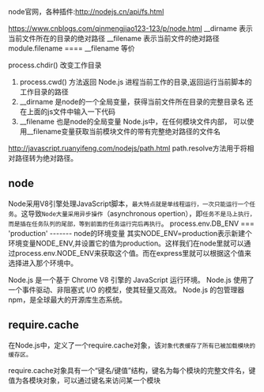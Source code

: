 node官网，各种插件:http://nodejs.cn/api/fs.html  

https://www.cnblogs.com/qinmengjiao123-123/p/node.html
__dirname 表示当前文件所在的目录的绝对路径
__filename 表示当前文件的绝对路径
module.filename ==== __filename 等价

process.chdir() 改变工作目录
1. process.cwd() 方法返回 Node.js 进程当前工作的目录,返回运行当前脚本的工作目录的路径
2. __dirname 是node的一个全局变量，获得当前文件所在目录的完整目录名
还在上面的js文件中输入一下代码
3. __filename 也是node的全局变量 Node.js中，在任何模块文件内部，
可以使用__filename变量获取当前模块文件的带有完整绝对路径的文件名

http://javascript.ruanyifeng.com/nodejs/path.html
path.resolve方法用于将相对路径转为绝对路径。

## node
Node采用V8引擎处理JavaScript脚本，`最大特点就是单线程运行，一次只能运行一个任务`。这导致`Node大量采用异步操作`（asynchronous opertion），即`任务不是马上执行，而是插在任务队列的尾部，等到前面的任务运行完后再执行`。
process.env.DB_ENV === 'production'   ------- node的环境变量
其实NODE_ENV=production表示新建个环境变量NODE_ENV,并设置它的值为production。这样我们在node里就可以通过process.env.NODE_ENV来获取这个值。而在express里就可以根据这个值来选择进入那个环境中。

Node.js 是一个基于 Chrome V8 引擎的 JavaScript 运行环境。 
Node.js 使用了一个事件驱动、非阻塞式 I/O 的模型，使其轻量又高效。 
Node.js 的包管理器 npm，是全球最大的开源库生态系统。

## require.cache
在Node.js中，定义了一个require.cache对象，该`对象代表缓存了所有已被加载模块的缓存区。`

require.cache对象具有一个“键名/键值”结构，键名为每个模块的完整文件名，键值为各模块对象，可以通过键名来访问某一个模块


